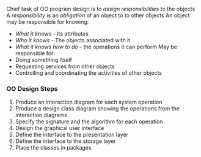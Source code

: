 Chief task of OO program design is to *assign responsibilities* to the objects
A *responsibility* is an *obligation* of an object to to other objects
An object may be responsible for knowing:
- *What it knows* - Its attributes
- *Who it knows* - The objects associated with it
- *What it knows how to do* - the operations it can perform
May be responsible for:
- Doing something itself
- Requesting services from other objects
- Controlling and coordinating the activities of other objects
### OO Design Steps
1. Produce an interaction diagram for each system operation
2. Produce a design class diagram showing the operations from the interaction diagrams
3. Specify the signature and the algorithm for each operation
4. Design the graphical user interface
5. Define the interface to the presentation layer
6. Define the interface to the storage layer
7. Place the classes in packages
